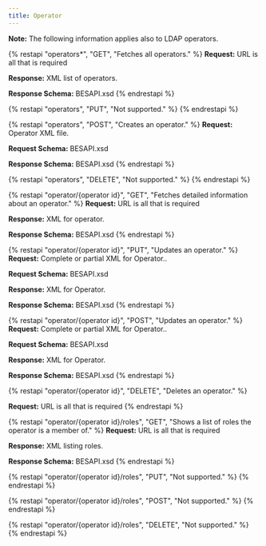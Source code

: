 ```yaml
---
title: Operator
---
```

**Note:** The following information applies also to LDAP operators.

{% restapi "operators*", "GET", "Fetches all operators." %}
**Request:** URL is all that is required

**Response:** XML list of operators.

**Response Schema:** BESAPI.xsd
{% endrestapi %}

{% restapi "operators", "PUT", "Not supported." %}
{% endrestapi %}

{% restapi "operators", "POST", "Creates an operator." %}
**Request:** Operator XML file.

**Request Schema:** BESAPI.xsd

**Response Schema:** BESAPI.xsd
{% endrestapi %}

{% restapi "operators", "DELETE", "Not supported." %}
{% endrestapi %}

{% restapi "operator/{operator id}", "GET", "Fetches detailed information about an operator." %}
**Request:** URL is all that is required

**Response:** XML for operator.

**Response Schema:** BESAPI.xsd
{% endrestapi %}

{% restapi "operator/{operator id}", "PUT", "Updates an operator." %}
**Request:** Complete or partial XML for Operator..

**Request Schema:** BESAPI.xsd

**Response:** XML for Operator.

**Response Schema:** BESAPI.xsd
{% endrestapi %}

{% restapi "operator/{operator id}", "POST", "Updates an operator." %}
**Request:** Complete or partial XML for Operator..

**Request Schema:** BESAPI.xsd

**Response:** XML for Operator.

**Response Schema:** BESAPI.xsd
{% endrestapi %}

{% restapi "operator/{operator id}", "DELETE", "Deletes an operator." %}

**Request:** URL is all that is required
{% endrestapi %}

{% restapi "operator/{operator id}/roles", "GET", "Shows a list of roles the operator is a member of." %}
**Request:** URL is all that is required

**Response:** XML listing roles.

**Response Schema:** BESAPI.xsd
{% endrestapi %}

{% restapi "operator/{operator id}/roles", "PUT", "Not supported." %}
{% endrestapi %}

{% restapi "operator/{operator id}/roles", "POST", "Not supported." %}
{% endrestapi %}

{% restapi "operator/{operator id}/roles", "DELETE", "Not supported." %}
{% endrestapi %}
